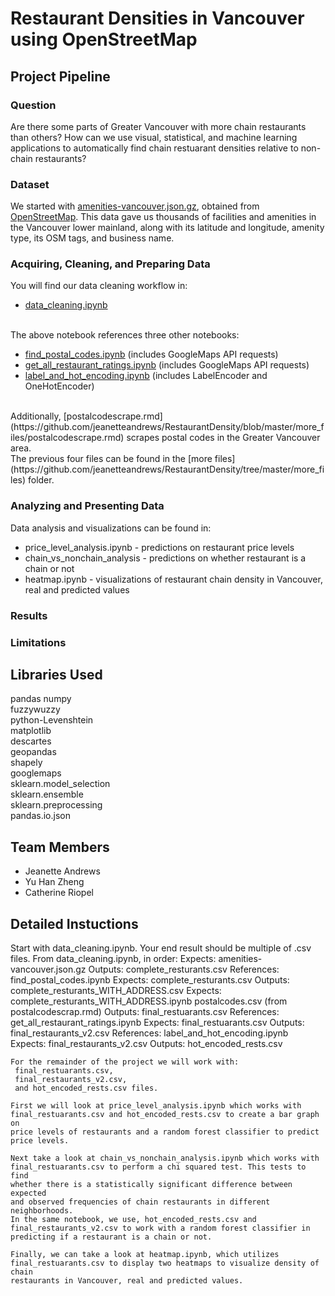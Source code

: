 # Restaurant Densities in Vancouver using OpenStreetMap

## Project Pipeline

### Question
Are there some parts of Greater Vancouver with more chain restaurants than others? How can we use visual, statistical, and machine learning applications to automatically find chain restuarant densities relative to non-chain restaurants?

### Dataset
We started with [amenities-vancouver.json.gz](https://github.com/jeanetteandrews/RestaurantDensity/blob/master/amenities-vancouver.json.gz), obtained from [OpenStreetMap](www.openstreetmap.org). This data gave us thousands of facilities and amenities in the Vancouver lower mainland, along with its latitude and longitude, amenity type, its OSM tags, and business name.

### Acquiring, Cleaning, and Preparing Data
You will find our data cleaning workflow in:
* [data_cleaning.ipynb](https://github.com/jeanetteandrews/RestaurantDensity/blob/master/data_cleaning.ipynb) <br />
<br />
The above notebook references three other notebooks:

* [find_postal_codes.ipynb](https://github.com/jeanetteandrews/RestaurantDensity/blob/master/more_files/find_postal_codes.ipynb) (includes GoogleMaps API requests)
* [get_all_restaurant_ratings.ipynb](https://github.com/jeanetteandrews/RestaurantDensity/blob/master/more_files/get_all_restaurant_ratings.ipynb) (includes GoogleMaps API requests)
* [label_and_hot_encoding.ipynb](https://github.com/jeanetteandrews/RestaurantDensity/blob/master/more_files/label_and_hot_encoding.ipynb) (includes LabelEncoder and OneHotEncoder)
<br />
Additionally, [postalcodescrape.rmd](https://github.com/jeanetteandrews/RestaurantDensity/blob/master/more_files/postalcodescrape.rmd) scrapes postal codes in the Greater Vancouver area. 
<br />
The previous four files can be found in the [more files](https://github.com/jeanetteandrews/RestaurantDensity/tree/master/more_files) folder.
      
### Analyzing and Presenting Data
Data analysis and visualizations can be found in:
* price_level_analysis.ipynb 	   - predictions on restaurant price levels
* chain_vs_nonchain_analysis 	   - predictions on whether restaurant is a chain or not
* heatmap.ipynb                    - visualizations of restaurant chain density in Vancouver, real and predicted values

### Results

### Limitations

## Libraries Used  
pandas
numpy  
fuzzywuzzy  
python-Levenshtein  
matplotlib  
descartes  
geopandas  
shapely  
googlemaps  
sklearn.model_selection  
sklearn.ensemble  
sklearn.preprocessing  
pandas.io.json  

## Team Members
* Jeanette Andrews
* Yu Han Zheng
* Catherine Riopel
										 
## Detailed Instuctions
Start with data_cleaning.ipynb. Your end result should be multiple of .csv files. 
	From data_cleaning.ipynb, in order:
	  Expects: amenities-vancouver.json.gz
	  Outputs: complete_resturants.csv
	  References: find_postal_codes.ipynb
		Expects: complete_resturants.csv
		Outputs: complete_resturants_WITH_ADDRESS.csv
	  Expects: complete_resturants_WITH_ADDRESS.ipynb
	           postalcodes.csv (from postalcodescrap.rmd)
	  Outputs: final_restuarants.csv
	  References: get_all_restaurant_ratings.ipynb
	    Expects: final_restuarants.csv
		Outputs: final_restaurants_v2.csv
	  References: label_and_hot_encoding.ipynb
	    Expects: final_restaurants_v2.csv
		Outputs: hot_encoded_rests.csv
	  
	For the remainder of the project we will work with: 
	 final_restuarants.csv, 
	 final_restaurants_v2.csv,
	 and hot_encoded_rests.csv files.
	 
	First we will look at price_level_analysis.ipynb which works with
	final_restuarants.csv and hot_encoded_rests.csv to create a bar graph on
	price levels of restaurants and a random forest classifier to predict
	price levels.
	
	Next take a look at chain_vs_nonchain_analysis.ipynb which works with
	final_restuarants.csv to perform a chi squared test. This tests to find
	whether there is a statistically significant difference between expected
	and observed frequencies of chain restaurants in different neighborhoods.
	In the same notebook, we use, hot_encoded_rests.csv and 
	final_restaurants_v2.csv to work with a random forest classifier in 
	predicting if a restaurant is a chain or not.
	
	Finally, we can take a look at heatmap.ipynb, which utilizes 
	final_restuarants.csv to display two heatmaps to visualize density of chain
	restaurants in Vancouver, real and predicted values.
	
